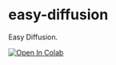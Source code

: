 # easy-diffusion
Easy Diffusion.

[![Open In Colab](https://colab.research.google.com/assets/colab-badge.svg)](https://colab.research.google.com/github/gh-aam/easy-diffusion/blob/main/easy-diffusion.ipynb)
